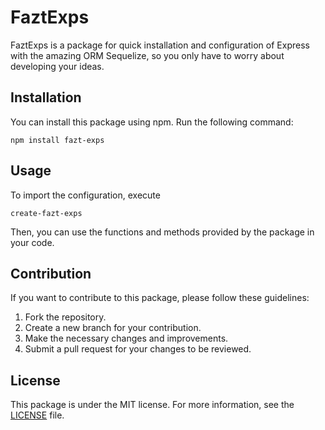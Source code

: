# FaztExps

FaztExps is a package for quick installation and configuration of Express with the amazing ORM Sequelize, so you only have to worry about developing your ideas.

## Installation

You can install this package using npm. Run the following command:

```
npm install fazt-exps
```

## Usage
To import the configuration, execute

```
create-fazt-exps
```

Then, you can use the functions and methods provided by the package in your code.

## Contribution

If you want to contribute to this package, please follow these guidelines:

1. Fork the repository.
2. Create a new branch for your contribution.
3. Make the necessary changes and improvements.
4. Submit a pull request for your changes to be reviewed.

## License
This package is under the MIT license. For more information, see the [LICENSE](./LICENSE) file.

